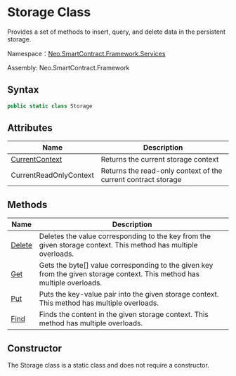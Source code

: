 # Storage Class

Provides a set of methods to insert, query, and delete data in the persistent storage.

Namespace：[Neo.SmartContract.Framework.Services](index.md)

Assembly: Neo.SmartContract.Framework

## Syntax

```cs
public static class Storage
```

## Attributes

| Name                                   | Description |
| ---------------------------------------- | ---------- |
| [CurrentContext](CurrentContext.md) | Returns the current storage context |
| CurrentReadOnlyContext | Returns the read-only context of the current contract storage |

## Methods

| Name                                    | Description                    |
| ---------------------------------------- | -------------------------------- |
| [Delete](Delete.md) | Deletes the value corresponding to the key from the given storage context. This method has multiple overloads. |
| [Get](Get.md) | Gets the byte[] value corresponding to the given key from the given storage context. This method has multiple overloads. |
| [Put](Put.md) | Puts the key-value pair into the given storage context. This method has multiple overloads. |
| [Find](Find.md) | Finds the content in the given storage context. This method has multiple overloads. |

## Constructor

The Storage class is a static class and does not require a constructor.
